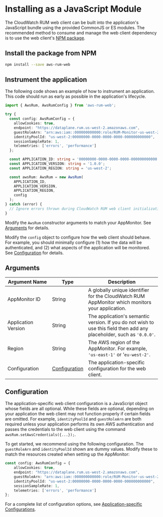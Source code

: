 # Installing as a JavaScript Module

The CloudWatch RUM web client can be built into the application's JavaScript
bundle using the provided CommonJS or ES modules. The recommended method to
consume and manage the web client dependency is to use the web client's [NPM
package](https://www.npmjs.com/package/aws-rum-web).

## Install the package from NPM

```bash
npm install --save aws-rum-web
```

## Instrument the application

The following code shows an example of how to instrument an application. This code should run as early as possible in the application's lifecycle.

```typescript
import { AwsRum, AwsRumConfig } from 'aws-rum-web';

try {
  const config: AwsRumConfig = {
    allowCookies: true,
    endpoint: "https://dataplane.rum.us-west-2.amazonaws.com",
    guestRoleArn: "arn:aws:iam::000000000000:role/RUM-Monitor-us-west-2-000000000000-00xx-Unauth",
    identityPoolId: "us-west-2:00000000-0000-0000-0000-000000000000",
    sessionSampleRate: 1,
    telemetries: ['errors', 'performance']
  };

  const APPLICATION_ID: string = '00000000-0000-0000-0000-000000000000';
  const APPLICATION_VERSION: string = '1.0.0';
  const APPLICATION_REGION: string = 'us-west-2';

  const awsRum: AwsRum = new AwsRum(
    APPLICATION_ID,
    APPLICATION_VERSION,
    APPLICATION_REGION,
    config
  );
} catch (error) {
  // Ignore errors thrown during CloudWatch RUM web client initialization
}
```

Modify the `AwsRum` constructor arguments to match your AppMonitor. See [Arguments](#arguments) for details.

Modify the `config` object to configure how the web client should behave. For
example, you should minimally configure (1) how the data will be authenticated,
and (2) what aspects of the application will be monitored. See
[Configuration](#configuration) for details.

## Arguments

| Argument&nbsp;Name | Type | Description |
| --- | --- | --- |
| AppMonitor ID | String | A globally unique identifier for the CloudWatch RUM AppMonitor which monitors your application. |
| Application Version | String | The application's semantic version. If you do not wish to use this field then add any placeholder, such as `'0.0.0'`. |
| Region | String | The AWS region of the AppMonitor. For example, `'us-east-1'` or '`eu-west-2'`. |
| Configuration | [Configuration](#configuration) | The application-specific configuration for the web client. |

## Configuration

The application-specific web client configuration is a JavaScript object whose fields are all optional. While these fields are optional, depending on your application the web client may not function properly if certain fields are omitted. For example, `identityPoolId` and `guestRoleArn` are both required unless your application performs its own AWS authentication and passes the credentials to the web client using the command `awsRum.setAwsCredentials({...});`.

To get started, we recommend using the following configuration. The
`guestRoleArn` and `identityPoolId` shown are dummy values. Modify these to
match the resources created when setting up the AppMonitor:

```typescript
const config: AwsRumConfig = {
    allowCookies: true,
    endpoint: "https://dataplane.rum.us-west-2.amazonaws.com",
    guestRoleArn: "arn:aws:iam::000000000000:role/RUM-Monitor-us-west-2-000000000000-00xx-Unauth",
    identityPoolId: "us-west-2:00000000-0000-0000-0000-000000000000",
    sessionSampleRate: 1,
    telemetries: ['errors', 'performance']
};
```

For a complete list of configuration options, see [Application-specific Configurations](configuration.md).
